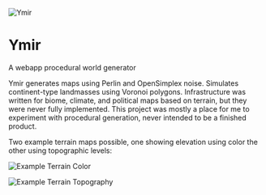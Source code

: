 ![Ymir](https://raw.githubusercontent.com/karlramberg/ymir/master/assets/images/logo2.png)

# Ymir

A webapp procedural world generator

Ymir generates maps using Perlin and OpenSimplex noise. Simulates continent-type landmasses using Voronoi polygons. Infrastructure was written for biome, climate, and political maps based on terrain, but they were never fully implemented. This project was mostly a place for me to experiment with procedural generation, never intended to be a finished product.

Two example terrain maps possible, one showing elevation using color the other using topographic levels:

![Example Terrain Color](https://raw.githubusercontent.com/karlramberg/ymir/master/assets/images/exampleElevationMap.png)

![Example Terrain Topography](https://raw.githubusercontent.com/karlramberg/ymir/master/assets/images/exampleTopographyMap.png)
